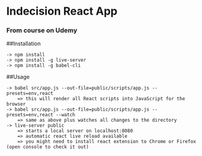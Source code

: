 # Indecision React App

### From course on Udemy ###

##Installation

    -> npm install
    -> npm install -g live-server
    -> npm install -g babel-cli

##Usage

    -> babel src/app.js --out-file=public/scripts/app.js --presets=env,react
        => this will render all React scripts into JavaScript for the browser
    -> babel src/app.js --out-file=public/scripts/app.js --presets=env,react --watch
        => same as above plus watches all changes to the directory
    -> live-server public
        => starts a local server on localhost:8080
        => automatic react live reload available
        => you might need to install react extension to Chrome or Firefox (open console to check it out)